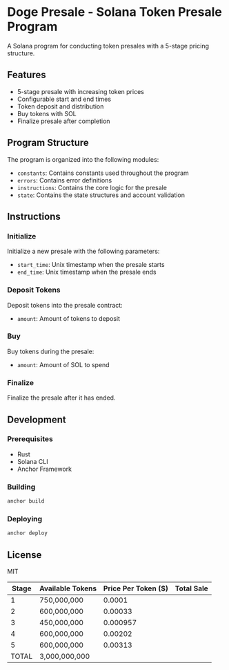 # Doge Presale - Solana Token Presale Program

A Solana program for conducting token presales with a 5-stage pricing structure.

## Features

- 5-stage presale with increasing token prices
- Configurable start and end times
- Token deposit and distribution
- Buy tokens with SOL
- Finalize presale after completion

## Program Structure

The program is organized into the following modules:

- `constants`: Contains constants used throughout the program
- `errors`: Contains error definitions
- `instructions`: Contains the core logic for the presale
- `state`: Contains the state structures and account validation

## Instructions

### Initialize

Initialize a new presale with the following parameters:
- `start_time`: Unix timestamp when the presale starts
- `end_time`: Unix timestamp when the presale ends

### Deposit Tokens

Deposit tokens into the presale contract:
- `amount`: Amount of tokens to deposit

### Buy

Buy tokens during the presale:
- `amount`: Amount of SOL to spend

### Finalize

Finalize the presale after it has ended.

## Development

### Prerequisites

- Rust
- Solana CLI
- Anchor Framework

### Building

```bash
anchor build
```

### Deploying

```bash
anchor deploy
```

## License

MIT







| Stage | Available Tokens | Price Per Token ($) | Total Sale |
|-------|-----------------|----------------------|------------|
| 1     | 750,000,000     | 0.0001               |            |
| 2     | 600,000,000     | 0.00033              |            |
| 3     | 450,000,000     | 0.000957             |            |
| 4     | 600,000,000     | 0.00202              |            |
| 5     | 600,000,000     | 0.00313              |            |
| TOTAL | 3,000,000,000   |                      |            |